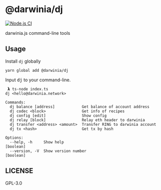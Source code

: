 # @darwinia/dj

[![Node.js CI][workflow-badge]][github]

darwinia.js command-line tools

## Usage

Install `dj` globally

```shell
yarn global add @darwinia/dj
```

Input <kbd>dj</kbd> to your command-line.

```text
 𝝺 ts-node index.ts 
dj <hello@darwinia.network>

Commands:
  dj balance [address]            Get balance of account address
  dj codec <block>                Get info of recipes
  dj config [edit]                Show config
  dj relay [block]                Relay eth header to darwinia
  dj transfer <address> <amount>  Transfer RING to darwinia account
  dj tx <hash>                    Get tx by hash

Options:
  --help, -h     Show help                                             [boolean]
  --version, -V  Show version number                                   [boolean]
```
  
## LICENSE

GPL-3.0

[github]: https://github.com/darwinia-network/darwinia.js
[workflow-badge]: https://github.com/darwinia-network/darwinia.js/workflows/Node.js%20CI/badge.svg

